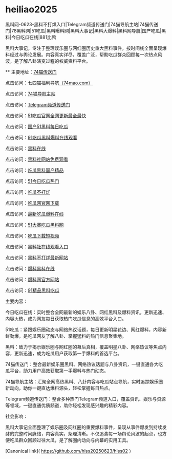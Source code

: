 # heiliao2025
黑料网-0623-黑料不打烊入口|Telegram频道传送门|74猫导航主站|74猫传送门|78黑料网|51吃瓜|黑料曝料网|黑料大事记|黑料大爆料|黑料网导航|国产吃瓜|黑料|今日吃瓜在线|881比鸭

黑料大事记，专注于整理娱乐圈与网红圈历史重大黑料事件，按时间线全面呈现爆料经过与舆论发展。内容真实详尽，覆盖广泛，帮助吃瓜群众回顾每一次热点风波，是了解八卦演变过程的权威资料平台。

** 主要地址：<a href="https://74mao.com/">74猫传送门</a>

点击访问：七四猫福利导航<a href="https://74mao.com/">（74mao.com）</a>

点击访问：<a href="https://74mao.com/">74猫导航主站</a>

点击访问：<a href="https://74mao.com/">Telegram频道传送门</a>

点击访问：<a href="https://hj-216.pages.dev/">51吃瓜官网全网更新最全最快</a>

点击访问：<a href="https://hj-218.pages.dev/">国产51黑料每日吃瓜</a>

点击访问：<a href="https://hj-219.pages.dev/">91吃瓜黑料爆料在线观看</a>

点击访问：<a href="https://hl410-s2i.pages.dev/">黑料在线</a>

点击访问：<a href="https://hl459.pages.dev/">黑料社网站免费观看</a>

点击访问：<a href="https://hl427.pages.dev/">吃瓜黑料国产精品</a>

点击访问：<a href="https://hl344.pages.dev/">51今日吃瓜热门</a>

点击访问：<a href="https://hl438.pages.dev/">吃瓜不打烊</a>

点击访问：<a href="https://hl458.pages.dev/">吃瓜网官网下载</a>

点击访问：<a href="https://hj-156.pages.dev/">最新吃瓜爆料在线</a>

点击访问：<a href="https://hj-161.pages.dev/">51大赛吃瓜黑料网</a>

点击访问：<a href="https://hl341.pages.dev/">吃瓜下载短视频</a>

点击访问：<a href="https://hl457.pages.dev/">黑料社在线观看入口</a>

点击访问：<a href="https://hl348.pages.dev/">黑料不打烊最新网站</a>

点击访问：<a href="https://hl454.pages.dev/">爆料黑料在线</a>

点击访问：<a href="https://hl453.pages.dev/">爆料网官方网站</a>

点击访问：<a href="https://hl4546.pages.dev/">91精品黑料吃瓜</a> 

主要内容：

今日吃瓜在线：实时整合全网最新的娱乐八卦、网红黑料及爆料资讯，更新迅速、内容火热，成为网友每日获取热门吃瓜信息的高效平台入口。

51吃瓜：紧跟娱乐圈动态与网络热议话题，每日更新明星花边、网红爆料，内容新鲜劲爆，是吃瓜网友了解八卦、掌握猛料的热门信息聚集地。

黑料：致力于揭示娱乐圈与网红圈的幕后真相，覆盖明星八卦、网络热议等焦点内容，更新迅速，成为吃瓜用户获取第一手爆料的首选平台。

74猫传送门：整合最新娱乐圈黑料、网络热议话题与八卦资讯，一键直通各大吃瓜平台，助力用户高效获取第一手爆料与热门动态。

74猫导航主站：汇聚全网高热黑料、八卦内容与吃瓜站点导航，实时追踪娱乐圈新动向，助你一键直达爆料源头，轻松掌握每日热点。

Telegram频道传送门：整合多种热门Telegram频道入口，覆盖资讯、娱乐与资源等领域，一键直通优质频道，助你轻松发现感兴趣的精彩内容。

社会影响：

黑料大事记全面整理了娱乐圈及网红圈的重要爆料事件，呈现从事件爆发到持续发酵的完整时间脉络，内容真实，条理清晰。不仅追溯每一场舆论风波的起点，也方便吃瓜群众回顾过往大瓜，是了解圈内动向与内幕的实用工具。

[Canonical link]( https://github.com/hlss20250623/hlss02 ）
